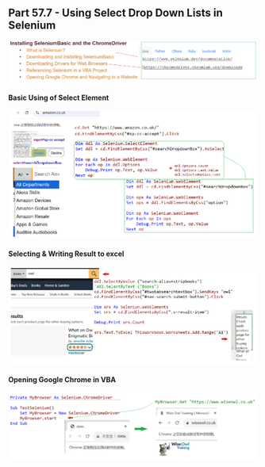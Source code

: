 ## Part 57.7 - Using Select Drop Down Lists in Selenium

![inssb](../images/inssb.PNG)

#### Basic Using of Select Element 

![bssel](../images/bssel.PNG)

#### Selecting & Writing Result to excel

![wtexl](../images/wtexl.PNG)

#### Opening Google Chrome in VBA

![opSene](../images/opSene.PNG)
